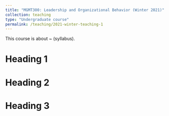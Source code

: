 ```yaml
---
title: "MGMT300: Leadership and Organizational Behavior (Winter 2021)"
collection: teaching
type: "Undergraduate course"
permalink: /teaching/2021-winter-teaching-1
---
```


This course is about ~ (syllabus). 

Heading 1
======

Heading 2
======

Heading 3
======

